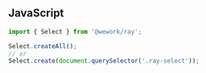 ## JavaScript

```javascript
import { Select } from '@wework/ray';

Select.createAll();
// or
Select.create(document.querySelector('.ray-select'));
```
